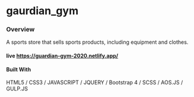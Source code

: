 # gaurdian_gym

### Overview
 A sports store that sells sports products, including equipment and clothes.
 
#### live https://guardian-gym-2020.netlify.app/

#### Built With
HTML5 / CSS3 / JAVASCRIPT / JQUERY / Bootstrap 4 / SCSS / AOS.JS / GULP.JS
